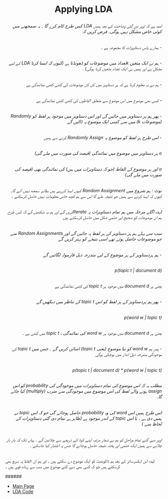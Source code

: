 # <p align="center">Applying LDA</p>
###### <div dir="rtl">امید ہے کہ اوپر دی گئی وضاحت کے بعد ہمیں LDA کس طرح کام کرے گا ۔ یہ سمجھنے میں کوئی خاص مشکل نہیں ہوگی۔ فرض کریں کہ</div>
###### <div dir="rtl">-	ہمارے پاس دستاویزات کا مجموعہ ہے ۔ </div>
###### <div dir="rtl">-	ہم نے ایک متعین  kتعداد  میں موضوعات کو ڈھونڈنا ہے (کیوں کہ ایسا کرنا LDA کے لیے مشکل ہے اور ہمیں ہی ایک تعداد متعین کرنا ہوگی)</div>
###### <div dir="rtl">-	ہم نے یہ معلوم کرنا ہے کہ ہر دستاویز میں کن کن موضوعات کی کتنی کتنی نمائندگی ہے</div>
###### <div dir="rtl">-	کسی بھی موضوع میں اس موضوع سے متعلق الفاظوں کی کتنی کتنی نمائندگی ہے</div>
###### <div dir="rtl">-	پھر ہم ہر دستاویز میں جائیں گے اور اس دستاویز میں موجود ہر لفظ کو Randomly (موضوعات k) میں سے کسی ایک موضوع پہ ڈالیں گے</div>
###### <div dir="rtl">-	اس طرح ہر لفظ کو موضوع پہ Randomly Assign  کرنے سے ہمیں</div>
###### <div dir="rtl">o	ہر دستاویز میں موضوع میں نمائندگی (فیصد کی صورت میں ملے گی)</div>
###### <div dir="rtl">o	اور ہر موضوع کے الفاظ (جو کہ دستاویزات میں ہیں) کی نمائندگی بھی (فیصد کی صورت میں ملے گی)</div>
###### <div dir="rtl"></div>
###### <div dir="rtl">نوٹ : ہم  شروع میں Random Assignment کیوں ایسا کررہے ہیں بظاہر سمجھ نہیں آئے گا۔ کیوں کہ ایسا کرنے سے ہمیں جو نتیجہ ملے گا اس سے ہم کچھ خاص معلومات نہیں حاصل کرسکتے ۔ </div>
###### <div dir="rtl">لہذہ اگلے مرحلہ میں ہم تمام دستاویزات پہ    Iterateکریں گے اور ہم یہ دیکھیں گے کہ کس طرح ہم ان موضوعات کو صحیح اور حتمی شکل میں حاصل کرسکتے ہیں</div>
###### <div dir="rtl"></div>
###### <div dir="rtl">سب سے پہلے ہم ہر دستاویز کے ہر لفظ پہ جائیں گے اور Random Assignments  سے جو موضوعات حاصل ہوئے تھے اسی نتیجے کو بہتر کریں گے </div>
###### <div dir="rtl"></div>
###### <div dir="rtl"></div>
###### <div dir="rtl">-	ہم ہردستاویز کے ہر موضوع کے لیے مندرجہ ذیل فارمولہ لگائیں گے </div>
###### <div dir="rtl">p(topic t | document d) </div>
###### <div dir="rtl">یعنی ہر document d   میں موجود ہر topic t  کی کتنی نمائندگی ہے</div>
###### <div dir="rtl">-	پھر ہم ہردستاویز کے ہر لفظ کو اس  topic t کے تناظر میں دیکھیں گے </div>
###### <div dir="rtl">p(word w | topic t) </div>
###### <div dir="rtl">یعنی ہر document d   میں موجود ہر word w  کی نمائندگی ،  topic t  میں کتنی ہے ۔</div>
###### <div dir="rtl">-	پھر ہم   word w کو نیا  موضوع (یعنی  topic t)  اسائن کریں گے ۔ جس میں topic t کی موجودگی مندرجہ ذیل انداز میں ہوچکی ہوگی </div>
###### <div dir="rtl">p(topic t | document d) * p(word w | topic t)</div>
###### <div dir="rtl">مطلب یہ کہ اس موضوع کی تمام دستاویزات میں موجودگی کی probability   کو اس assign  ہونے والے لفظ کی اس موضوع میں موجودگی سے ضرب (multiply) کیا جائے گا۔ </div>
###### <div dir="rtl"></div>
###### <div dir="rtl">اس طرح ہمیں اس word کی وہ probability حاصل ہوجائے گی جو کہ اس topic نے ہمیں دی ہے ۔ یا اس topic کے اندر موجود ہے (ظاہر ہے تمام دی گئی دستاویزات کے لحاظ سے )</div>
###### <div dir="rtl"></div>
###### <div dir="rtl">اوپر دیے گئے تمام مراحل کو ہم بے شمار مرتبہ اپنے کوڈ کے ذریعے سے چلائیں گے ۔ یہاں تک کہ بار بار چلانے سے ہمیں ایک حتمی اور پختہ نتیجہ حاصل ہوجائے گا جس پہ اعتبار کیا جاسکے ۔ 
لہذہ اس      ایکسرسائز    کے بعد ہم ڈاکومنٹ کو ایک موضوع دے سکتے ہیں ۔ اور ہم ان الفاظ پہ سرچ بھی کرسکتے ہیں جو کہ کسی بھی دیے گئے موضوع میں سب سے زیادہ قوی ہیں ۔
</div>
###### <div dir="rtl"></div>




- [Main Page](README.md)
- [LDA Code](lda-application.md)
